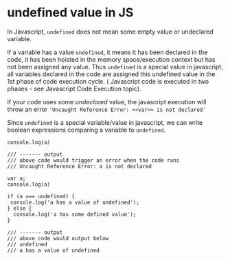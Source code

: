 # undefined value in JS

In Javascript, `undefined` does not mean some empty value or undeclared variable.

If a variable has a value `undefined`, it means it has been declared in the code, it has been hoisted in the memory space/execution context but has not been assigned any value. Thus `undefined` is a special value in javascript, all variables declared in the code are assigned this undefined value in the 1st phase of code execution cycle. \( Javascript code is executed in two phases - see Javascript Code Execution topic\).

If your code uses some _undeclared_ value, the javascript execution will throw an error `'Uncaught Reference Error: <<var>> is not declared'`

Since `undefined` is a special variable/value in javascript, we can write boolean expressions comparing a variable to `undefined`.

```text
console.log(a)

/// ------- output
/// above code would trigger an error when the code runs
/// Uncaught Reference Error: a is not declared
```

```text
var a;
console.log(a)

if (a === undefined) {
 console.log('a has a value of undefined');
} else {
  console.log('a has some defined value');
}

/// ------- output
/// above code would output below
/// undefined
/// a has a value of undefined

```



